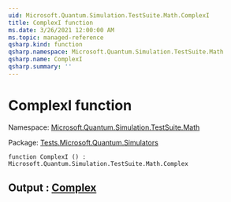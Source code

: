 ```yaml
---
uid: Microsoft.Quantum.Simulation.TestSuite.Math.ComplexI
title: ComplexI function
ms.date: 3/26/2021 12:00:00 AM
ms.topic: managed-reference
qsharp.kind: function
qsharp.namespace: Microsoft.Quantum.Simulation.TestSuite.Math
qsharp.name: ComplexI
qsharp.summary: ''
---
```


# ComplexI function

Namespace: [Microsoft.Quantum.Simulation.TestSuite.Math](xref:Microsoft.Quantum.Simulation.TestSuite.Math)

Package: [Tests.Microsoft.Quantum.Simulators](https://nuget.org/packages/Tests.Microsoft.Quantum.Simulators)




```qsharp
function ComplexI () : Microsoft.Quantum.Simulation.TestSuite.Math.Complex
```


## Output : [Complex](xref:Microsoft.Quantum.Simulation.TestSuite.Math.Complex)

